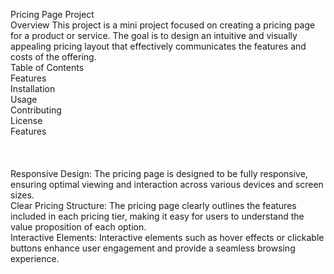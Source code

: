 Pricing Page Project
<br>
Overview
This project is a mini project focused on creating a pricing page for a product or service. The goal is to design an intuitive and visually appealing pricing layout that effectively communicates the features and costs of the offering.
<br>
Table of Contents <br>
Features <br>
Installation<br>
Usage<br>
Contributing<br>
License<br>
Features<br>
<br>
<br>
<br>
Responsive Design: The pricing page is designed to be fully responsive, ensuring optimal viewing and interaction across various devices and screen sizes.
<br>
Clear Pricing Structure: The pricing page clearly outlines the features included in each pricing tier, making it easy for users to understand the value proposition of each option.
<br>
Interactive Elements: Interactive elements such as hover effects or clickable buttons enhance user engagement and provide a seamless browsing experience.
<br>
